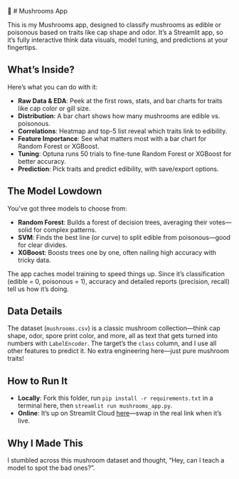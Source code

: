 🍄 # Mushrooms App

This is my Mushrooms app, designed to classify mushrooms as edible or poisonous based on traits like cap shape and odor. It’s a Streamlit app, so it’s fully interactive think data visuals, model tuning, and predictions at your fingertips.

## What’s Inside?
Here’s what you can do with it:
- **Raw Data & EDA**: Peek at the first rows, stats, and bar charts for traits like cap color or gill size.
- **Distribution**: A bar chart shows how many mushrooms are edible vs. poisonous.
- **Correlations**: Heatmap and top-5 list reveal which traits link to edibility.
- **Feature Importance**: See what matters most with a bar chart for Random Forest or XGBoost.
- **Tuning**: Optuna runs 50 trials to fine-tune Random Forest or XGBoost for better accuracy.
- **Prediction**: Pick traits and predict edibility, with save/export options.

## The Model Lowdown
You’ve got three models to choose from:
- **Random Forest**: Builds a forest of decision trees, averaging their votes—solid for complex patterns.
- **SVM**: Finds the best line (or curve) to split edible from poisonous—good for clear divides.
- **XGBoost**: Boosts trees one by one, often nailing high accuracy with tricky data.

The app caches model training to speed things up. Since it’s classification (edible = 0, poisonous = 1), accuracy and detailed reports (precision, recall) tell us how it’s doing.

## Data Details
The dataset (`mushrooms.csv`) is a classic mushroom collection—think cap shape, odor, spore print color, and more, all as text that gets turned into numbers with `LabelEncoder`. The target’s the `class` column, and I use all other features to predict it. No extra engineering here—just pure mushroom traits!

## How to Run It
- **Locally**: Fork this folder, run `pip install -r requirements.txt` in a terminal here, then `streamlit run mushrooms_app.py`.
- **Online**: It’s up on Streamlit Cloud [here](https://app-projects-epbrznvgpqhrvyzbz5yappg.streamlit.app/)—swap in the real link when it’s live.

## Why I Made This
I stumbled across this mushroom dataset and thought, “Hey, can I teach a model to spot the bad ones?”.
